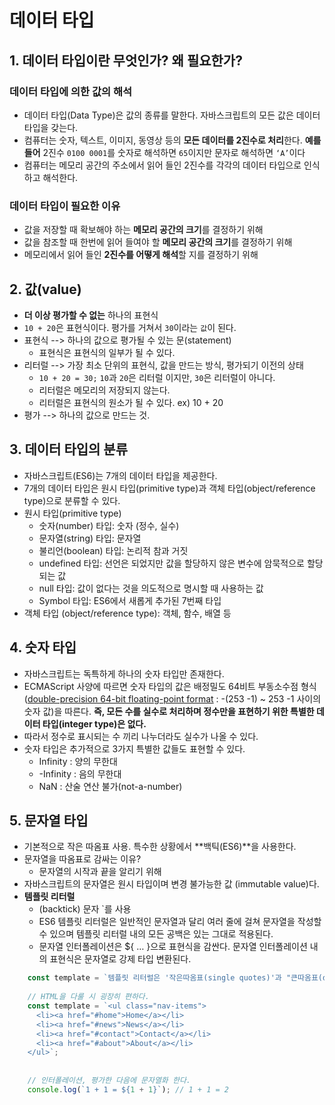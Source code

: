 # 데이터 타입



## 1. 데이터 타입이란 무엇인가? 왜 필요한가?



### 데이터 타입에 의한 값의 해석

- 데이터 타입(Data Type)은 값의 종류를 말한다. 자바스크립트의 모든 값은 데이터 타입을 갖는다. 
- 컴퓨터는 숫자, 텍스트, 이미지, 동영상 등의 **모든 데이터를 2진수로 처리**한다. **예를 들어** 2진수 `0100 0001`를 숫자로 해석하면 `65`이지만 문자로 해석하면 `‘A’`이다
- 컴퓨터는 메모리 공간의 주소에서 읽어 들인 2진수를 각각의 데이터 타입으로 인식하고 해석한다.



### 데이터 타입이 필요한 이유

- 값을 저장할 때 확보해야 하는 **메모리 공간의 크기**를 결정하기 위해
- 값을 참조할 때 한번에 읽어 들여야 할 **메모리 공간의 크기**를 결정하기 위해
- 메모리에서 읽어 들인 **2진수를 어떻게 해석**할 지를 결정하기 위해



## 2. 값(value)

- **더 이상 평가할 수 없는** 하나의 표현식
- `10 + 20`은 표현식이다. 평가를 거쳐서 `30`이라는 `값`이 된다.
- 표현식 --> 하나의 값으로 평가될 수 있는 문(statement)
  - 표현식은 표현식의 일부가 될 수 있다.
- 리터럴 --> 가장 최소 단위의 표현식, 값을 만드는 방식, 평가되기 이전의 상태
  - `10 + 20 = 30;`  `10`과 `20`은 리터럴 이지만,  `30`은 리터럴이 아니다.
  - 리터럴은 메모리의 저장되지 않는다.
  - 리터럴은 표현식의 원소가 될 수 있다. ex) 10 + 20
- 평가 --> 하나의 값으로 만드는 것.



## 3. 데이터 타입의 분류

- 자바스크립트(ES6)는 7개의 데이터 타입을 제공한다. 
- 7개의 데이터 타입은 원시 타입(primitive type)과 객체 타입(object/reference type)으로 분류할 수 있다.
- 원시 타입(primitive type)
  - 숫자(number) 타입: 숫자 (정수, 실수)
  - 문자열(string) 타입: 문자열
  - 불리언(boolean) 타입: 논리적 참과 거짓
  - undefined 타입:	선언은 되었지만 값을 할당하지 않은 변수에 암묵적으로 할당되는 값
  - null 타입: 값이 없다는 것을 의도적으로 명시할 때 사용하는 값
  - Symbol 타입: ES6에서 새롭게 추가된 7번째 타입
- 객체 타입 (object/reference type): 객체, 함수, 배열 등



## 4. 숫자 타입

- 자바스크립트는 독특하게 하나의 숫자 타입만 존재한다.
- ECMAScript 사양에 따르면 숫자 타입의 값은 배정밀도 64비트 부동소수점 형식([double-precision 64-bit floating-point format](https://en.wikipedia.org/wiki/Double-precision_floating-point_format) : -(253 -1) ~ 253 -1 사이의 숫자 값)을 따른다. **즉, 모든 수를 실수로 처리하며 정수만을 표현하기 위한 특별한 데이터 타입(integer type)은 없다.**
- 따라서 정수로 표시되는 수 끼리 나누더라도 실수가 나올 수 있다.
- 숫자 타입은 추가적으로 3가지 특별한 값들도 표현할 수 있다.
  - Infinity : 양의 무한대
  - -Infinity : 음의 무한대
  - NaN : 산술 연산 불가(not-a-number)



## 5. 문자열 타입

- 기본적으로 작은 따옴표 사용. 특수한 상황에서 **백틱(ES6)**을 사용한다.
- 문자열을 따옴표로 감싸는 이유?
  - 문자열의 시작과 끝을 알리기 위해
- 자바스크립트의 문자열은 원시 타입이며 변경 불가능한 값 (immutable value)다.
- **템플릿 리터럴**
  - (backtick) 문자 `를 사용
  - ES6 템플릿 리터럴은 일반적인 문자열과 달리 여러 줄에 걸쳐 문자열을 작성할 수 있으며 템플릿 리터럴 내의 모든 공백은 있는 그대로 적용된다.
  - 문자열 인터폴레이션은 ${ … }으로 표현식을 감싼다. 문자열 인터폴레이션 내의 표현식은 문자열로 강제 타입 변환된다.

```javascript
    const template = `템플릿 리터럴은 '작은따옴표(single quotes)'과 "큰따옴표(double quotes)"를 혼용할 수 있다.`;
    
    // HTML을 다룰 시 굉장히 편하다.
    const template = `<ul class="nav-items">
      <li><a href="#home">Home</a></li>
      <li><a href="#news">News</a></li>
      <li><a href="#contact">Contact</a></li>
      <li><a href="#about">About</a></li>
    </ul>`;
    
    
    // 인터폴레이션, 평가한 다음에 문자열화 한다.
    console.log(`1 + 1 = ${1 + 1}`); // 1 + 1 = 2
```